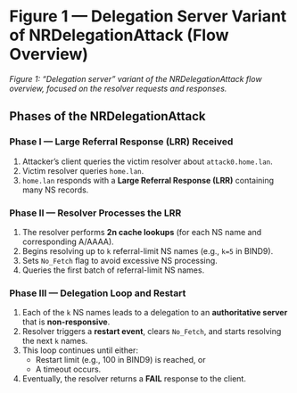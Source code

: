
# Figure 1 — Delegation Server Variant of NRDelegationAttack (Flow Overview)

*Figure 1: “Delegation server” variant of the NRDelegationAttack flow overview, focused on the resolver requests and responses.*


## Phases of the NRDelegationAttack

### Phase I — Large Referral Response (LRR) Received

1. Attacker’s client queries the victim resolver about `attack0.home.lan`.
2. Victim resolver queries `home.lan`.
3. `home.lan` responds with a **Large Referral Response (LRR)** containing many NS records.

### Phase II — Resolver Processes the LRR

1. The resolver performs **2n cache lookups** (for each NS name and corresponding A/AAAA).
2. Begins resolving up to `k` referral-limit NS names (e.g., `k=5` in BIND9).
3. Sets `No_Fetch` flag to avoid excessive NS processing.
4. Queries the first batch of referral-limit NS names.

### Phase III — Delegation Loop and Restart

1. Each of the `k` NS names leads to a delegation to an **authoritative server** that is **non-responsive**.
2. Resolver triggers a **restart event**, clears `No_Fetch`, and starts resolving the next `k` names.
3. This loop continues until either:
   - Restart limit (e.g., 100 in BIND9) is reached, or
   - A timeout occurs.
4. Eventually, the resolver returns a **FAIL** response to the client.
